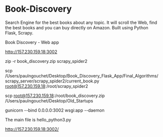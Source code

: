 # Book-Discovery
Search Engine for the best books about any topic. It will scroll the Web, find the best books and you can buy directly on Amazon. Built using Python Flask, Scrapy.

Book Discovery - Web app

http://157.230.159.18:3002

zip -r book_discovery.zip scrapy_spider2  

scp /Users/paulngouchet/Desktop/Book_Discovery_Flask_App/Final_Algorithms/scrapy_server/scrapy_spider2/current_book.py root@157.230.159.18:/root/scrapy_spider2

scp  root@157.230.159.18:/root/book_discovery.zip /Users/paulngouchet/Desktop/Old_Startups

gunicorn --bind 0.0.0.0:3002 wsgi:app --daemon


The main file is hello_python3.py

http://157.230.159.18:3002/
